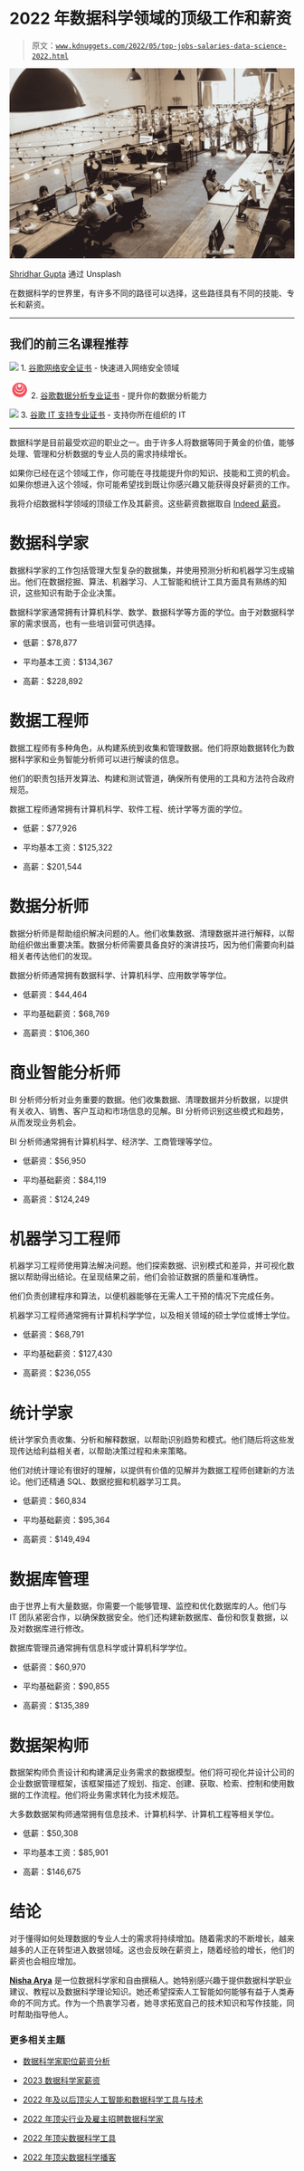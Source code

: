 # 2022 年数据科学领域的顶级工作和薪资

> 原文：[`www.kdnuggets.com/2022/05/top-jobs-salaries-data-science-2022.html`](https://www.kdnuggets.com/2022/05/top-jobs-salaries-data-science-2022.html)

![2022 年数据科学领域的顶级工作和薪资](img/49b0e5f2a39cb83d297c63f62df9e1cb.png)

[Shridhar Gupta](https://unsplash.com/@shridhar) 通过 Unsplash

在数据科学的世界里，有许多不同的路径可以选择，这些路径具有不同的技能、专长和薪资。

* * *

## 我们的前三名课程推荐

![](img/0244c01ba9267c002ef39d4907e0b8fb.png) 1\. [谷歌网络安全证书](https://www.kdnuggets.com/google-cybersecurity) - 快速进入网络安全领域

![](img/e225c49c3c91745821c8c0368bf04711.png) 2\. [谷歌数据分析专业证书](https://www.kdnuggets.com/google-data-analytics) - 提升你的数据分析能力

![](img/0244c01ba9267c002ef39d4907e0b8fb.png) 3\. [谷歌 IT 支持专业证书](https://www.kdnuggets.com/google-itsupport) - 支持你所在组织的 IT

* * *

数据科学是目前最受欢迎的职业之一。由于许多人将数据等同于黄金的价值，能够处理、管理和分析数据的专业人员的需求持续增长。

如果你已经在这个领域工作，你可能在寻找能提升你的知识、技能和工资的机会。如果你想进入这个领域，你可能希望找到既让你感兴趣又能获得良好薪资的工作。

我将介绍数据科学领域的顶级工作及其薪资。这些薪资数据取自 [Indeed 薪资](https://www.indeed.com/career/salaries)。

# 数据科学家

数据科学家的工作包括管理大型复杂的数据集，并使用预测分析和机器学习生成输出。他们在数据挖掘、算法、机器学习、人工智能和统计工具方面具有熟练的知识，这些知识有助于企业决策。

数据科学家通常拥有计算机科学、数学、数据科学等方面的学位。由于对数据科学家的需求很高，也有一些培训营可供选择。

+   低薪：$78,877

+   平均基本工资：$134,367

+   高薪：$228,892

# 数据工程师

数据工程师有多种角色，从构建系统到收集和管理数据。他们将原始数据转化为数据科学家和业务智能分析师可以进行解读的信息。

他们的职责包括开发算法、构建和测试管道，确保所有使用的工具和方法符合政府规范。

数据工程师通常拥有计算机科学、软件工程、统计学等方面的学位。

+   低薪：$77,926

+   平均基本工资：$125,322

+   高薪：$201,544

# 数据分析师

数据分析师是帮助组织解决问题的人。他们收集数据、清理数据并进行解释，以帮助组织做出重要决策。数据分析师需要具备良好的演讲技巧，因为他们需要向利益相关者传达他们的发现。

数据分析师通常拥有数据科学、计算机科学、应用数学等学位。

+   低薪资：$44,464

+   平均基础薪资：$68,769

+   高薪资：$106,360

# 商业智能分析师

BI 分析师分析对业务重要的数据。他们收集数据、清理数据并分析数据，以提供有关收入、销售、客户互动和市场信息的见解。BI 分析师识别这些模式和趋势，从而发现业务机会。

BI 分析师通常拥有计算机科学、经济学、工商管理等学位。

+   低薪资：$56,950

+   平均基础薪资：$84,119

+   高薪资：$124,249

# 机器学习工程师

机器学习工程师使用算法解决问题。他们探索数据、识别模式和差异，并可视化数据以帮助得出结论。在呈现结果之前，他们会验证数据的质量和准确性。

他们负责创建程序和算法，以便机器能够在无需人工干预的情况下完成任务。

机器学习工程师通常拥有计算机科学学位，以及相关领域的硕士学位或博士学位。

+   低薪资：$68,791

+   平均基础薪资：$127,430

+   高薪资：$236,055

# 统计学家

统计学家负责收集、分析和解释数据，以帮助识别趋势和模式。他们随后将这些发现传达给利益相关者，以帮助决策过程和未来策略。

他们对统计理论有很好的理解，以提供有价值的见解并为数据工程师创建新的方法论。他们还精通 SQL、数据挖掘和机器学习工具。

+   低薪资：$60,834

+   平均基础薪资：$95,364

+   高薪资：$149,494

# 数据库管理

由于世界上有大量数据，你需要一个能够管理、监控和优化数据库的人。他们与 IT 团队紧密合作，以确保数据安全。他们还构建新数据库、备份和恢复数据，以及对数据库进行修改。

数据库管理员通常拥有信息科学或计算机科学学位。

+   低薪资：$60,970

+   平均基础薪资：$90,855

+   高薪资：$135,389

# 数据架构师

数据架构师负责设计和构建满足业务需求的数据模型。他们将可视化并设计公司的企业数据管理框架，该框架描述了规划、指定、创建、获取、检索、控制和使用数据的工作流程。他们将业务需求转化为技术规范。

大多数数据架构师通常拥有信息技术、计算机科学、计算机工程等相关学位。

+   低薪：$50,308

+   平均基本工资：$85,901

+   高薪：$146,675

# 结论

对于懂得如何处理数据的专业人士的需求将持续增加。随着需求的不断增长，越来越多的人正在转型进入数据领域。这也会反映在薪资上，随着经验的增长，他们的薪资也会相应增加。

**[Nisha Arya](https://www.linkedin.com/in/nisha-arya-ahmed/)** 是一位数据科学家和自由撰稿人。她特别感兴趣于提供数据科学职业建议、教程以及数据科学理论知识。她还希望探索人工智能如何能够有益于人类寿命的不同方式。作为一个热衷学习者，她寻求拓宽自己的技术知识和写作技能，同时帮助指导他人。

### 更多相关主题

+   [数据科学家职位薪资分析](https://www.kdnuggets.com/2023/04/data-scientist-job-salaries-analysis.html)

+   [2023 数据科学家薪资](https://www.kdnuggets.com/2023/07/2023-data-scientists-salaries.html)

+   [2022 年及以后顶尖人工智能和数据科学工具与技术](https://www.kdnuggets.com/2022/03/nvidia-0317-top-ai-data-science-tools-techniques-2022-beyond.html)

+   [2022 年顶尖行业及雇主招聘数据科学家](https://www.kdnuggets.com/2022/06/top-industries-employers-hiring-data-scientists-2022.html)

+   [2022 年顶尖数据科学工具](https://www.kdnuggets.com/2022/03/top-data-science-tools-2022.html)

+   [2022 年顶尖数据科学播客](https://www.kdnuggets.com/2022/06/top-data-science-podcasts-2022.html)
